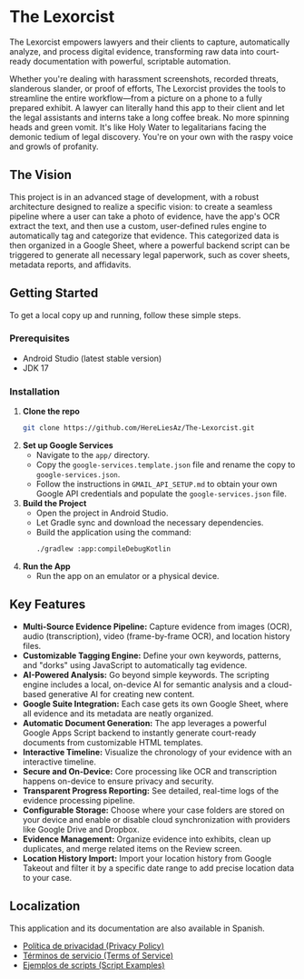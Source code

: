 # The Lexorcist

The Lexorcist empowers lawyers and their clients to capture, automatically analyze, and process digital evidence, transforming raw data into court-ready documentation with powerful, scriptable automation.

Whether you're dealing with harassment screenshots, recorded threats,  slanderous slander, or proof of efforts, The Lexorcist provides the tools to streamline the entire workflow—from a picture on a phone to a fully prepared exhibit. A lawyer can literally hand this app to their client and let the legal assistants and interns take a long coffee break. No more spinning heads and green vomit. It's like Holy Water to legalitarians facing the demonic tedium of legal discovery.  You're on your own with the raspy voice and growls of profanity. 

## The Vision

This project is in an advanced stage of development, with a robust architecture designed to realize a specific vision: to create a seamless pipeline where a user can take a photo of evidence, have the app's OCR extract the text, and then use a custom, user-defined rules engine to automatically tag and categorize that evidence. This categorized data is then organized in a Google Sheet, where a powerful backend script can be triggered to generate all necessary legal paperwork, such as cover sheets, metadata reports, and affidavits.

## Getting Started

To get a local copy up and running, follow these simple steps.

### Prerequisites

- Android Studio (latest stable version)
- JDK 17

### Installation

1.  **Clone the repo**
    ```sh
    git clone https://github.com/HereLiesAz/The-Lexorcist.git
    ```
2.  **Set up Google Services**
    -   Navigate to the `app/` directory.
    -   Copy the `google-services.template.json` file and rename the copy to `google-services.json`.
    -   Follow the instructions in `GMAIL_API_SETUP.md` to obtain your own Google API credentials and populate the `google-services.json` file.
3.  **Build the Project**
    -   Open the project in Android Studio.
    -   Let Gradle sync and download the necessary dependencies.
    -   Build the application using the command:
        ```sh
        ./gradlew :app:compileDebugKotlin
        ```
4.  **Run the App**
    -   Run the app on an emulator or a physical device.

## Key Features

- **Multi-Source Evidence Pipeline:** Capture evidence from images (OCR), audio (transcription), video (frame-by-frame OCR), and location history files.
- **Customizable Tagging Engine:** Define your own keywords, patterns, and "dorks" using JavaScript to automatically tag evidence.
- **AI-Powered Analysis:** Go beyond simple keywords. The scripting engine includes a local, on-device AI for semantic analysis and a cloud-based generative AI for creating new content.
- **Google Suite Integration:** Each case gets its own Google Sheet, where all evidence and its metadata are neatly organized.
- **Automatic Document Generation:** The app leverages a powerful Google Apps Script backend to instantly generate court-ready documents from customizable HTML templates.
- **Interactive Timeline:** Visualize the chronology of your evidence with an interactive timeline.
- **Secure and On-Device:** Core processing like OCR and transcription happens on-device to ensure privacy and security.
- **Transparent Progress Reporting:** See detailed, real-time logs of the evidence processing pipeline.
- **Configurable Storage:** Choose where your case folders are stored on your device and enable or disable cloud synchronization with providers like Google Drive and Dropbox.
- **Evidence Management:** Organize evidence into exhibits, clean up duplicates, and merge related items on the Review screen.
- **Location History Import:** Import your location history from Google Takeout and filter it by a specific date range to add precise location data to your case.

## Localization

This application and its documentation are also available in Spanish.

- [Política de privacidad (Privacy Policy)](PRIVACY_POLICY_ES.md)
- [Términos de servicio (Terms of Service)](TERMS_OF_SERVICE_ES.md)
- [Ejemplos de scripts (Script Examples)](SCRIPT_EXAMPLES_ES.md)

